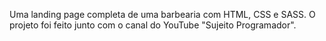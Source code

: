 Uma landing page completa de uma barbearia com HTML, CSS e SASS. O projeto foi feito junto com o canal do YouTube "Sujeito Programador".
